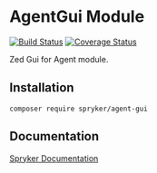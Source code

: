 # AgentGui Module
[![Build Status](https://travis-ci.org/spryker/agent-gui.svg)](https://travis-ci.org/spryker/agent-gui)
[![Coverage Status](https://coveralls.io/repos/github/spryker/agent-gui/badge.svg)](https://coveralls.io/github/spryker/agent-gui)

Zed Gui for Agent module.

## Installation

```
composer require spryker/agent-gui
```

## Documentation

[Spryker Documentation](https://academy.spryker.com/developing_with_spryker/module_guide/modules.html)
